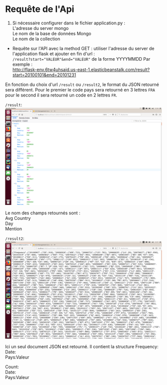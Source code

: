 # Requête de l'Api

1. Si nécessaire configurer dans le fichier application.py :  
L'adresse du server mongo  
Le nom de la base de données Mongo  
Le nom de la collection

* Requête sur l'API avec la method GET :
utiliser l'adresse du server de l'application flask et ajouter en fin d'url :  
`/result?start="VALEUR"&end="VALEUR"`  de la forme YYYYMMDD
Par exemple :  
http://flask-env.6tw4uhsaid.us-east-1.elasticbeanstalk.com/result?start=20100101&end=20101231


En fonction du choix d'url `/result` ou `/result2`, le format du JSON retourné sera différent. Pour le premier le code pays sera retourné en 3 lettres `FRA` pour le second il sera retourné un code en 2 lettres `FR`.

`/result`:  
![alt text](https://github.com/cnguyentelecom/NoSQLProject/blob/master/API_FLASK_Mongo/result_maxence_.png "result")

Le nom des champs retournés sont :  
Avg
Country  
Day  
Mention

`/result2`:
![alt text](https://github.com/cnguyentelecom/NoSQLProject/blob/master/API_FLASK_Mongo/result2_antoine.png "result2")

Ici un seul document JSON est retourné. Il contient la structure
Frequency:  
	Date:  
		Pays:Valeur  

Count:  
	Date:  
		Pays:Valeur  

